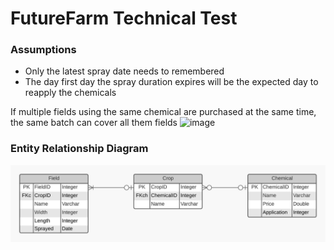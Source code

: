 # FutureFarm Technical Test

### Assumptions
- Only the latest spray date needs to remembered
- The day first day the spray duration expires will be the expected day to reapply the chemicals

If multiple fields using the same chemical are purchased at the same time, the same batch can cover all them fields
![image](https://user-images.githubusercontent.com/48354221/110258905-c57f1d80-7f9c-11eb-9c07-929e987225b6.png)



### Entity Relationship Diagram
![ERD](./images/ERD.jpeg)
